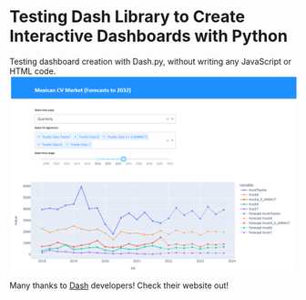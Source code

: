 # Testing Dash Library to Create Interactive Dashboards with Python
Testing dashboard creation with Dash.py, without writing any JavaScript or HTML code.
![image](img.PNG)

Many thanks to [Dash](https://dash.plotly.com/introduction) developers! Check their website out!
